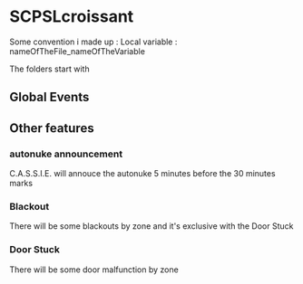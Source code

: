 # SCPSLcroissant


Some convention i made up :
Local variable : nameOfTheFile_nameOfTheVariable  

The folders start with


## Global Events


## Other features
### autonuke announcement
C.A.S.S.I.E. will annouce the autonuke 5 minutes before the 30 minutes marks

### Blackout
There will be some blackouts by zone and it's exclusive with the Door Stuck
### Door Stuck
There will be some door malfunction by zone 